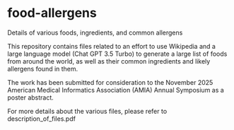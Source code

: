 # food-allergens
Details of various foods, ingredients, and common allergens

This repository contains files related to an effort to use Wikipedia and a large language model (Chat GPT 3.5 Turbo) to generate a large list of foods from around the world, as well as their common ingredients and likely allergens found in them.

The work has been submitted for consideration to the November 2025 American Medical Informatics Association (AMIA) Annual Symposium as a poster abstract.

For more details about the various files, please refer to description_of_files.pdf
